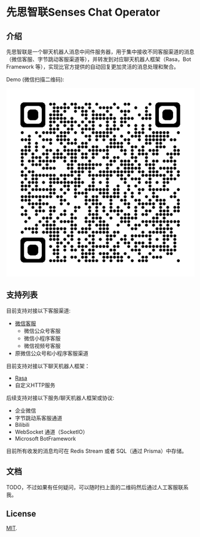 # 先思智联Senses Chat Operator

## 介绍

先思智联是一个聊天机器人消息中间件服务器，用于集中接收不同客服渠道的消息（微信客服、字节跳动客服渠道等），并转发到对应聊天机器人框架（Rasa，Bot Framework 等），实现比官方提供的自动回复更加灵活的消息处理和聚合。

Demo (微信扫描二维码):

![demo](demo.png)

## 支持列表

目前支持对接以下客服渠道:

- [微信客服](https://work.weixin.qq.com/kf)
  - 微信公众号客服
  - 微信小程序客服
  - 微信视频号客服
- 原微信公众号和小程序客服渠道

目前支持对接以下聊天机器人框架：

- [Rasa](https://rasa.com)
- 自定义HTTP服务

后续支持对接以下服务/聊天机器人框架或协议:

- 企业微信
- 字节跳动系客服通道
- Bilibili
- WebSocket 通道（SocketIO）
- Microsoft BotFramework

目前所有收发的消息均可在 Redis Stream 或者 SQL（通过 Prisma）中存储。

## 文档

TODO，不过如果有任何疑问，可以随时扫上面的二维码然后通过人工客服联系我。

## License

[MIT](LICENSE).
